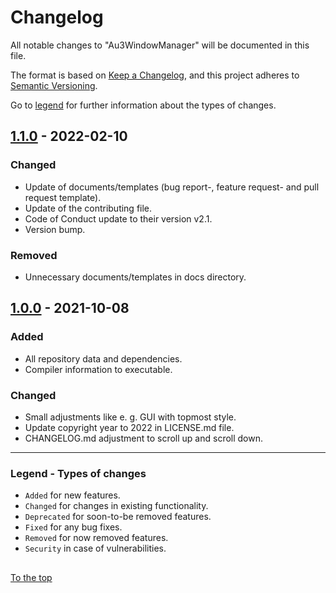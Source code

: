 #####

# Changelog

All notable changes to "Au3WindowManager" will be documented in this file.

The format is based on [Keep a Changelog](https://keepachangelog.com/en/1.0.0/),
and this project adheres to [Semantic Versioning](https://semver.org/spec/v2.0.0.html).

Go to [legend](#legend---types-of-changes) for further information about the types of changes.

## [1.1.0] - 2022-02-10

### Changed

- Update of documents/templates (bug report-, feature request- and pull request template).
- Update of the contributing file.
- Code of Conduct update to their version v2.1.
- Version bump.

### Removed

- Unnecessary documents/templates in docs directory.

## [1.0.0] - 2021-10-08

### Added

- All repository data and dependencies.
- Compiler information to executable.

### Changed

- Small adjustments like e. g. GUI with topmost style.
- Update copyright year to 2022 in LICENSE.md file.
- CHANGELOG.md adjustment to scroll up and scroll down.

[1.1.0]: https://github.com/Sven-Seyfert/Au3WindowManager/compare/v1.0.0...v1.1.0
[1.0.0]: https://github.com/Sven-Seyfert/Au3WindowManager/releases/tag/v1.0.0

---

### Legend - Types of changes

- `Added` for new features.
- `Changed` for changes in existing functionality.
- `Deprecated` for soon-to-be removed features.
- `Fixed` for any bug fixes.
- `Removed` for now removed features.
- `Security` in case of vulnerabilities.

##

[To the top](#)
